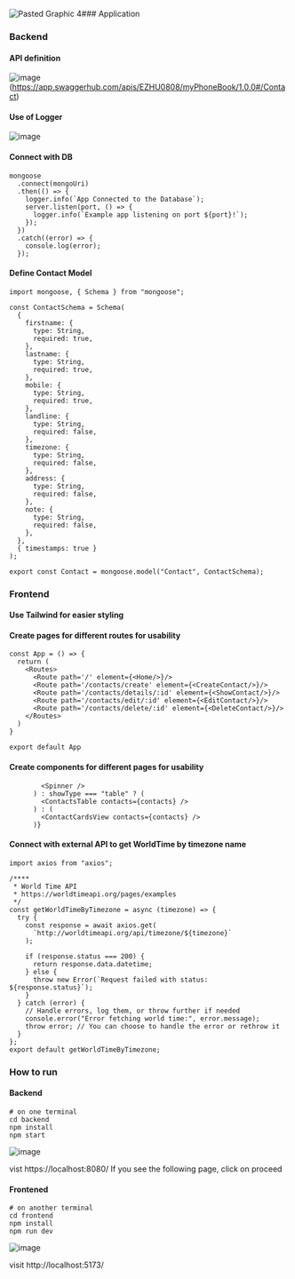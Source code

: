 ![Pasted Graphic 4](https://github.com/elly-zhu/CS548Repo/assets/22209839/21506999-ab6f-40b0-97d2-74729091905d)### Application


### Backend

#### API definition
![image](https://github.com/elly-zhu/CS548Repo/assets/22209839/5840fe34-3dc5-4e45-bff0-962a27d2226d)
(https://app.swaggerhub.com/apis/EZHU0808/myPhoneBook/1.0.0#/Contact)

#### Use of Logger
![image](https://github.com/elly-zhu/CS548Repo/assets/22209839/d36998e0-9f96-4b44-9745-50578d3d24ef)

#### Connect with DB
```
mongoose
  .connect(mongoUri)
  .then(() => {
    logger.info(`App Connected to the Database`);
    server.listen(port, () => {
      logger.info(`Example app listening on port ${port}!`);
    });
  })
  .catch((error) => {
    console.log(error);
  });
````
#### Define Contact Model
```
import mongoose, { Schema } from "mongoose";

const ContactSchema = Schema(
  {
    firstname: {
      type: String,
      required: true,
    },
    lastname: {
      type: String,
      required: true,
    },
    mobile: {
      type: String,
      required: true,
    },
    landline: {
      type: String,
      required: false,
    },
    timezone: {
      type: String,
      required: false,
    },
    address: {
      type: String,
      required: false,
    },
    note: {
      type: String,
      required: false,
    },
  },
  { timestamps: true }
);

export const Contact = mongoose.model("Contact", ContactSchema);
```

### Frontend
#### Use Tailwind for easier styling
#### Create pages for different routes for usability
```
const App = () => {
  return (
    <Routes>
      <Route path='/' element={<Home/>}/>
      <Route path='/contacts/create' element={<CreateContact/>}/>
      <Route path='/contacts/details/:id' element={<ShowContact/>}/>
      <Route path='/contacts/edit/:id' element={<EditContact/>}/>
      <Route path='/contacts/delete/:id' element={<DeleteContact/>}/>
    </Routes>
  )
}

export default App
```
#### Create components for different pages for usability
```
        <Spinner />
      ) : showType === "table" ? (
        <ContactsTable contacts={contacts} />
      ) : (
        <ContactCardsView contacts={contacts} />
      )}
```
#### Connect with external API to get WorldTime by timezone name
```
import axios from "axios";

/****
 * World Time API
 * https://worldtimeapi.org/pages/examples
 */
const getWorldTimeByTimezone = async (timezone) => {
  try {
    const response = await axios.get(
      `http://worldtimeapi.org/api/timezone/${timezone}`
    );

    if (response.status === 200) {
      return response.data.datetime;
    } else {
      throw new Error(`Request failed with status: ${response.status}`);
    }
  } catch (error) {
    // Handle errors, log them, or throw further if needed
    console.error("Error fetching world time:", error.message);
    throw error; // You can choose to handle the error or rethrow it
  }
};
export default getWorldTimeByTimezone;
```

### How to run
#### Backend
```
# on one terminal
cd backend
npm install
npm start
```
![image](https://github.com/elly-zhu/CS548Repo/assets/22209839/66cb5fa7-58b9-4094-b90e-9e2101a3f7f8)

vist https://localhost:8080/
If you see the following page, click on proceed

#### Frontened
```
# on another terminal
cd frontend
npm install
npm run dev
```
![image](https://github.com/elly-zhu/CS548Repo/assets/22209839/3fd494e8-ca3d-4ab3-bd45-02dc96d1fa68)

visit http://localhost:5173/



